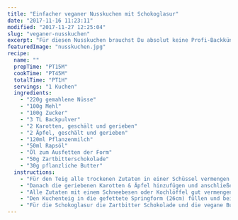 ```yaml
---
title: "Einfacher veganer Nusskuchen mit Schokoglasur"
date: "2017-11-16 11:23:11"
modified: "2017-11-27 12:25:04"
slug: "veganer-nusskuchen"
excerpt: "Für diesen Nusskuchen brauchst Du absolut keine Profi-Backkünste. Wir versprechen Dir zwei Dinge: der Kuchen ist easy zubereitet und schmeckt fabelhaft!"
featuredImage: "nusskuchen.jpg"
recipe:
  name: ""
  prepTime: "PT15M"
  cookTime: "PT45M"
  totalTime: "PT1H"
  servings: "1 Kuchen"
  ingredients:
    - "220g gemahlene Nüsse"
    - "100g Mehl"
    - "100g Zucker"
    - "3 TL Backpulver"
    - "2 Karotten, geschält und gerieben"
    - "2 Äpfel, geschält und gerieben"
    - "120ml Pflanzenmilch"
    - "50ml Rapsöl"
    - "Öl zum Ausfetten der Form"
    - "50g Zartbitterschokolade"
    - "30g pflanzliche Butter"
  instructions:
    - "Für den Teig alle trockenen Zutaten in einer Schüssel vermengen."
    - "Danach die geriebenen Karotten & Äpfel hinzufügen und anschließend die Milch und das Öl einrühren."
    - "Alle Zutaten mit einem Schneebesen oder Kochlöffel gut vermengen."
    - "Den Kuchenteig in die gefettete Springform (26cm) füllen und bei 180 Grad ca. 45min backen. Stäbchenprobe nicht vergessen!"
    - "Für die Schokoglasur die Zartbitter Schokolade und die vegane Butter in einem Kochtopf langsam schmelzen lassen. Danach über den Kuchen verteilen und nach Lust und Laune mit Mandelsplitter, Nussstückchen, Kakaonibs, etc. dekorieren und genießen."
---
```



